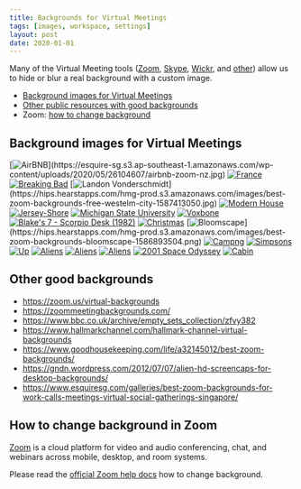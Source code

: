 ```yaml
---
title: Backgrounds for Virtual Meetings
tags: [images, workspace, settings]
layout: post
date: 2020-01-01
---
```


Many of the Virtual Meeting tools ([Zoom](https://zoom.us/), [Skype](https://www.skype.com/), [Wickr](https://wickr.com/), and [other](https://teambuilding.com/blog/virtual-meeting-platforms)) allow us to hide or blur a real background with a custom image.
<!--more-->

* [Background images for Virtual Meetings](#background-images-for-virtual-meetings)
* [Other public resources with good backgrounds](#other-public-resources-with-good-backgrounds)
* Zoom: [how to change background](#how-to-change-background-in-zoom)


## Background images for Virtual Meetings
[![AirBNB](https://hips.hearstapps.com/hmg-prod.s3.amazonaws.com/images/best-zoom-backgrounds-free-airbnb-new-zealand-1587414928.jpg?crop=1.00xw:0.847xh;0,0.117xh&resize=768:*)](https://esquire-sg.s3.ap-southeast-1.amazonaws.com/wp-content/uploads/2020/05/26104607/airbnb-zoom-nz.jpg)
[![France](https://esquire-sg.s3.ap-southeast-1.amazonaws.com/wp-content/uploads/2020/05/26104536/airbnb-zoom-france.jpg)](https://esquire-sg.s3.ap-southeast-1.amazonaws.com/wp-content/uploads/2020/05/26104536/airbnb-zoom-france.jpg)
[![Breaking Bad](https://esquire-sg.s3.ap-southeast-1.amazonaws.com/wp-content/uploads/2020/04/06124836/breaking-bad-zoom.jpg)](https://esquire-sg.s3.ap-southeast-1.amazonaws.com/wp-content/uploads/2020/04/06124836/breaking-bad-zoom.jpg)
[![Landon Vonderschmidt](https://hips.hearstapps.com/hmg-prod.s3.amazonaws.com/images/best-zoom-backgrounds-free-westelm-city-1587413050.jpg?crop=1.00xw:0.844xh;0,0.0587xh&resize=768:*)](https://hips.hearstapps.com/hmg-prod.s3.amazonaws.com/images/best-zoom-backgrounds-free-westelm-city-1587413050.jpg)
[![Modern House](https://esquire-sg.s3.ap-southeast-1.amazonaws.com/wp-content/uploads/2020/04/18003914/zoom-background-modern-family.jpg)](https://esquire-sg.s3.ap-southeast-1.amazonaws.com/wp-content/uploads/2020/04/18003914/zoom-background-modern-family.jpg)
[![Jersey-Shore](https://zoom.us/docs/ent/virtual-bg-list/assets/img/Entertainment/Jersey-Shore.jpg)](https://pbs.twimg.com/media/EUYQ0XpWkAAIIJk?format=jpg&name=4096x4096)
[![Michigan State University](https://zoom.us/docs/ent/virtual-bg-list/assets/img/Higher-Education/Michigan-State-University.jpg)](https://pbs.twimg.com/media/EUDx9ZFWkAUxgZ9?format=jpg&name=medium)
[![Voxbone](https://zoom.us/docs/ent/virtual-bg-list/assets/img/Technology/Voxbone.jpg)](https://pbs.twimg.com/media/EUbstc6WAAEzYPh?format=jpg&name=900x900)
[![Blake's 7 - Scorpio Desk (1982)](https://ichef.bbci.co.uk/images/ic/1280xn/p08cg68p.jpg)](http://teach.files.bbci.co.uk/archive/sets/1981_Blakes_7_scorpio_flight_desk_hi055592900.jpg)
[![Christmas](https://a.wayin.com/images/4905/272fce2c-2a1a-4d18-9e72-c05759afbd25/Christmas-11.jpg)](https://cdn.crownmediadev.com/30/71/f50be8264200829aa7b3f8167465/christmas-11.jpg)
[![Bloomscape](https://hips.hearstapps.com/hmg-prod.s3.amazonaws.com/images/best-zoom-backgrounds-bloomscape-1586893504.png?resize=768:*)](https://hips.hearstapps.com/hmg-prod.s3.amazonaws.com/images/best-zoom-backgrounds-bloomscape-1586893504.png)
[![Campng](https://www.burton.com/blogs/media/images/TENT-BURTON-ZOOMBG.width-990.jpg)](https://www.burton.com/blogs/media/images/TENT-BURTON-ZOOMBG.width-990.jpg)
[![Simpsons](https://cdn.pocket-lint.com/r/s/970x/assets/images/151711-apps-feature-best-zoom-backgrounds-fun-virtual-backgrounds-for-zoom-meetings-image1-uspinfwqda-jpg.webp)](https://esquire-sg.s3.ap-southeast-1.amazonaws.com/wp-content/uploads/2020/04/18005506/zoom-background-simpsons.jpg)
[![Up](https://cdn.pocket-lint.com/r/s/660x/assets/images/151711-apps-feature-best-zoom-backgrounds-fun-virtual-backgrounds-for-zoom-meetings-image1-cijhtmpq8k-jpg.webp?v1)](https://cdn.pocket-lint.com/assets/images/151711-apps-feature-best-zoom-backgrounds-fun-virtual-backgrounds-for-zoom-meetings-image1-cijhtmpq8k.jpg)
[![Aliens](https://images.says.com/uploads/story_source/source_image/775928/bb98.jpg)](https://images.says.com/uploads/story_source/source_image/775928/bb98.jpg)
[![Aliens](https://gndn.files.wordpress.com/2012/07/shot0005.jpg?w=320)](https://gndn.files.wordpress.com/2012/07/shot0005.jpg)
[![Aliens](https://gndn.files.wordpress.com/2012/07/shot0079.jpg?w=320)](https://gndn.files.wordpress.com/2012/07/shot0079.jpg)
[![2001 Space Odyssey](https://media.sketchfab.com/models/f200b7941c034c75a4dd8983283467ef/thumbnails/02d7686a443a4c38ac11a930942934a6/0420aeb5306f431286382314496bdcf6.jpeg)](https://esquire-sg.s3.ap-southeast-1.amazonaws.com/wp-content/uploads/2020/04/18003711/zoom-background-2001-space-odyssey.jpg)
[![Cabin](https://i.pinimg.com/originals/5a/9b/6d/5a9b6d7a7834456e384eece6ed4f842b.jpg)](https://i.pinimg.com/originals/5a/9b/6d/5a9b6d7a7834456e384eece6ed4f842b.jpg)

## Other good backgrounds
* https://zoom.us/virtual-backgrounds
* https://zoommeetingbackgrounds.com/
* https://www.bbc.co.uk/archive/empty_sets_collection/zfvy382
* https://www.hallmarkchannel.com/hallmark-channel-virtual-backgrounds
* https://www.goodhousekeeping.com/life/a32145012/best-zoom-backgrounds/
* https://gndn.wordpress.com/2012/07/07/alien-hd-screencaps-for-desktop-backgrounds/
* https://www.esquiresg.com/galleries/best-zoom-backgrounds-for-work-calls-meetings-virtual-social-gatherings-singapore/

## How to change background in Zoom

[Zoom](https://zoom.us) is a cloud platform for video and audio conferencing, chat, and webinars across mobile, desktop, and room systems.

Please read the [official Zoom help docs](https://support.zoom.us/hc/en-us/articles/210707503-Virtual-Background) how to change background.

